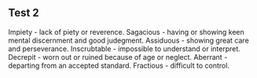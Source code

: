 ## Test 2
Impiety - lack of piety or reverence.
Sagacious - having or showing keen mental discernment and good judegment.
Assiduous - showing great care and perseverance.
Inscrubtable - impossible to understand or interpret.
Decrepit - worn out or ruined because of age or neglect.
Aberrant - departing from an accepted standard.
Fractious - difficult to control.

